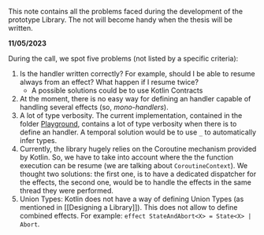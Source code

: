 This note contains all the problems faced during the development of the prototype Library. The not will become handy when the thesis will be written.

**11/05/2023**

During the call, we spot five problems (not listed by a specific criteria):
1. Is the handler written correctly? For example, should I be able to resume always from an effect? What happen if I resume twice?
	* A possible solutions could be to use Kotlin Contracts
2. At the moment, there is no easy way for defining an handler capable of handling several effects (so, *mono-handlers*).
3. A lot of type verbosity. The current implementation, contained in the folder [Playground](../Playground/effects-1), contains a lot of type verbosity when there is to define an handler. A temporal solution would be to use `_` to automatically infer types.
4. Currently, the library hugely relies on the Coroutine mechanism provided by Kotlin. So, we have to take into account where the the function execution can be resume (we are talking about `CoroutineContext`). We thought two solutions: the first one, is to have a dedicated dispatcher for the effects, the second one, would be to handle the effects in the same thread they were performed.
5. Union Types: Kotlin does not have a way of defining Union Types (as mentioned in [[Designing a Library]]). This does not allow to define combined effects. For example: `effect StateAndAbort<X> = State<X> | Abort`.

